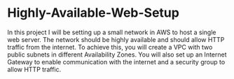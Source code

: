 # Highly-Available-Web-Setup
In this project I will be setting up a small network in AWS to host a single web server. The network should be highly available and should allow HTTP traffic from the internet. To achieve this, you will create a VPC with two public subnets in different Availability Zones. You will also set up an Internet Gateway to enable communication with the internet and a security group to allow HTTP traffic.
